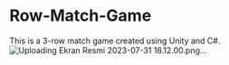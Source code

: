 # Row-Match-Game
This is a 3-row match game created using Unity and C#. 
![Uploading Ekran Resmi 2023-07-31 18.12.00.png…]()

